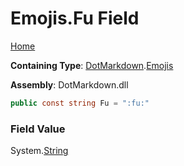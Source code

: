 # Emojis\.Fu Field

[Home](../../../README.md)

**Containing Type**: [DotMarkdown](../../README.md)\.[Emojis](../README.md)

**Assembly**: DotMarkdown\.dll

```csharp
public const string Fu = ":fu:"
```

### Field Value

System\.[String](https://docs.microsoft.com/en-us/dotnet/api/system.string)